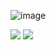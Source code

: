 ![image](https://user-images.githubusercontent.com/93887465/206967537-f25c1400-caf6-4870-91ec-cfca78f6a17e.png)

<img src="https://github-readme-stats.vercel.app/api/top-langs?username=AlvaroBishop&layout=compact&theme=dark"/>

<img src="https://github-readme-stats.vercel.app/api?username=AlvaroBishop&show_icons=true&theme=dark"/>

